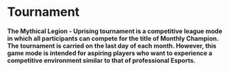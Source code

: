 # Tournament

**The Mythical Legion - Uprising tournament is a competitive league mode in which all participants can compete for the title of Monthly Champion. The tournament is carried on the last day of each month. However, this game mode is intended for aspiring players who want to experience a competitive environment similar to that of professional Esports.**
